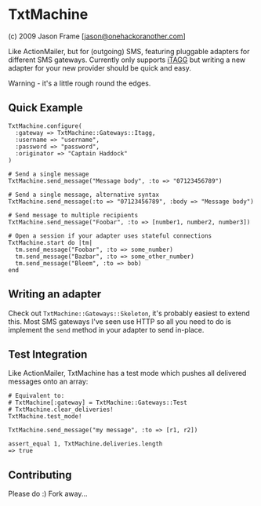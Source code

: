 TxtMachine
==========

(c) 2009 Jason Frame [jason@onehackoranother.com]

Like ActionMailer, but for (outgoing) SMS, featuring pluggable adapters for
different SMS gateways. Currently only supports [iTAGG](http://www.itagg.com/)
but writing a new adapter for your new provider should be quick and easy.

Warning - it's a little rough round the edges.

Quick Example
-------------

    TxtMachine.configure(
      :gateway => TxtMachine::Gateways::Itagg,
      :username => "username",
      :password => "password",
      :originator => "Captain Haddock"
    )
    
    # Send a single message
    TxtMachine.send_message("Message body", :to => "07123456789")
    
    # Send a single message, alternative syntax
    TxtMachine.send_message(:to => "07123456789", :body => "Message body")
    
    # Send message to multiple recipients
    TxtMachine.send_message("Foobar", :to => [number1, number2, number3])
    
    # Open a session if your adapter uses stateful connections
    TxtMachine.start do |tm|
      tm.send_message("Foobar", :to => some_number)
      tm.send_message("Bazbar", :to => some_other_number)
      tm.send_message("Bleem", :to => bob)
    end
    
Writing an adapter
------------------

Check out `TxtMachine::Gateways::Skeleton`, it's probably easiest to extend this. Most
SMS gateways I've seen use HTTP so all you need to do is implement the `send` method
in your adapter to send in-place.

Test Integration
----------------

Like ActionMailer, TxtMachine has a test mode which pushes all delivered messages onto
an array:

    # Equivalent to:
    # TxtMachine[:gateway] = TxtMachine::Gateways::Test
    # TxtMachine.clear_deliveries!
    TxtMachine.test_mode!
    
    TxtMachine.send_message("my message", :to => [r1, r2])
    
    assert_equal 1, TxtMachine.deliveries.length
    => true
    
Contributing
------------

Please do :) Fork away...